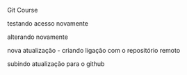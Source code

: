 Git Course


testando acesso novamente


alterando novamente 

nova atualização - criando ligação com o repositório remoto

subindo atualização para o github 
